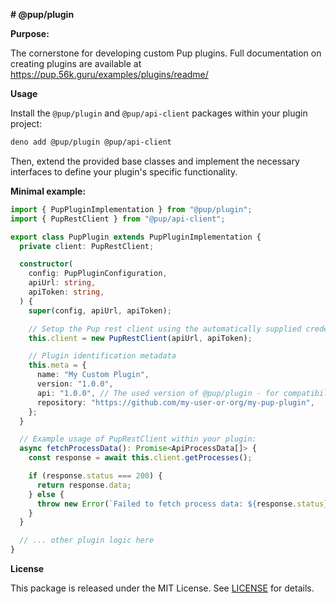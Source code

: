 **# @pup/plugin**

**Purpose:**

The cornerstone for developing custom Pup plugins. Full documentation on creating plugins are available at <https://pup.56k.guru/examples/plugins/readme/>

**Usage**

Install the `@pup/plugin` and `@pup/api-client` packages within your plugin
project:

```bash
deno add @pup/plugin @pup/api-client
```

Then, extend the provided base classes and implement the necessary interfaces to
define your plugin's specific functionality.

**Minimal example:**

```typescript
import { PupPluginImplementation } from "@pup/plugin";
import { PupRestClient } from "@pup/api-client";

export class PupPlugin extends PupPluginImplementation {
  private client: PupRestClient;

  constructor(
    config: PupPluginConfiguration,
    apiUrl: string,
    apiToken: string,
  ) {
    super(config, apiUrl, apiToken);

    // Setup the Pup rest client using the automatically supplied credentials
    this.client = new PupRestClient(apiUrl, apiToken);

    // Plugin identification metadata
    this.meta = {
      name: "My Custom Plugin",
      version: "1.0.0",
      api: "1.0.0", // The used version of @pup/plugin - for compatibility check
      repository: "https://github.com/my-user-or-org/my-pup-plugin",
    };
  }

  // Example usage of PupRestClient within your plugin:
  async fetchProcessData(): Promise<ApiProcessData[]> {
    const response = await this.client.getProcesses();

    if (response.status === 200) {
      return response.data;
    } else {
      throw new Error(`Failed to fetch process data: ${response.status}`);
    }
  }

  // ... other plugin logic here
}
```

**License**

This package is released under the MIT License. See [LICENSE](./LICENSE) for
details.
